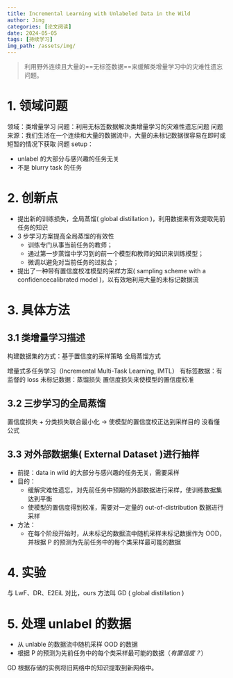 ```yaml
---
title: Incremental Learning with Unlabeled Data in the Wild
author: Jing
categories: [论文阅读]
date: 2024-05-05
tags: [持续学习]
img_path: /assets/img/
---
```


> 利用野外连续且大量的==无标签数据==来缓解类增量学习中的灾难性遗忘问题。
# 1. 领域问题
领域：类增量学习
问题：利用无标签数据解决类增量学习的灾难性遗忘问题
问题来源：我们生活在一个连续和大量的数据流中，大量的未标记数据很容易在即时或短暂的情况下获取
问题 setup：
- unlabel 的大部分与感兴趣的任务无关
- 不是 blurry task 的任务
# 2. 创新点
- 提出新的训练损失，全局蒸馏( global distillation )，利用数据来有效提取先前任务的知识
- 3 步学习方案提高全局蒸馏的有效性
	- 训练专门从事当前任务的教师；
	- 通过第一步蒸馏中学习到的前一个模型和教师的知识来训练模型；
	- 微调以避免对当前任务的过拟合；
- 提出了一种带有置信度校准模型的采样方案( sampling scheme with a confidencecalibrated model )，以有效地利用大量的未标记数据流
# 3. 具体方法
## 3.1 类增量学习描述
构建数据集的方式：基于置信度的采样策略
全局蒸馏方式

增量式多任务学习（Incremental Multi-Task Learning, IMTL）
有标签数据：有监督的 loss
未标记数据：蒸馏损失
置信度损失来使模型的置信度校准
## 3.2 三步学习的全局蒸馏
置信度损失 + 分类损失联合最小化 -> 使模型的置信度校正达到采样目的
没看懂公式
## 3.3 对外部数据集( External Dataset )进行抽样
- 前提：data in wild 的大部分与感兴趣的任务无关，需要采样
- 目的：
	- 缓解灾难性遗忘，对先前任务中预期的外部数据进行采样，使训练数据集达到平衡
	- 使模型的置信度得到校准，需要对一定量的 out-of-distribution 数据进行采样
- 方法：
	- 在每个阶段开始时，从未标记的数据流中随机采样未标记数据作为 OOD，并根据 P 的预测为先前任务中的每个类采样最可能的数据
# 4. 实验
与 LwF、DR、E2EiL 对比，ours 方法叫 GD ( global distillation )

# 5. 处理 unlabel 的数据
- 从 unlable 的数据流中随机采样 OOD 的数据
- 根据 P 的预测为先前任务中的每个类采样最可能的数据（*有置信度？*）


GD 根据存储的实例将旧网络中的知识提取到新网络中。